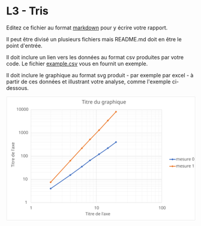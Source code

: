 # L3 - Tris

Editez ce fichier au format [markdown](https://github.com/adam-p/markdown-here/wiki/Markdown-Cheatsheet) pour y écrire 
votre rapport. 

Il peut être divisé un plusieurs fichiers mais README.md doit en être le point d'entrée. 

Il doit inclure un lien vers les données au format csv produites par votre code. Le fichier [example.csv](csv/example.csv) 
vous en fournit un exemple.

Il doit inclure le graphique au format svg produit - par exemple par excel - à partir de ces 
données et illustrant votre analyse, comme l'exemple ci-dessous.

![example](svg/example.svg)

